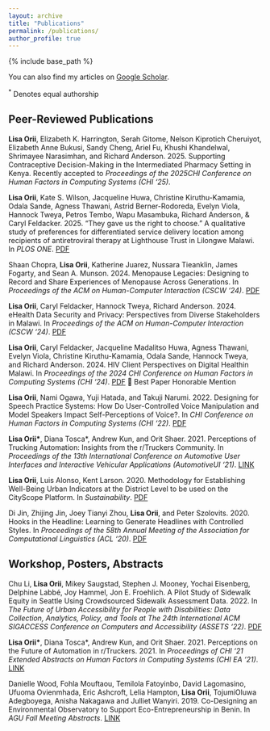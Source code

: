 ```yaml
---
layout: archive
title: "Publications"
permalink: /publications/
author_profile: true
---
```


{% include base_path %}

You can also find my articles on [Google Scholar](https://scholar.google.com/citations?user=qEfndNsAAAAJ&hl=en&oi=sra).

<sup>*</sup> Denotes equal authorship
## Peer-Reviewed Publications

**Lisa Orii**, Elizabeth K. Harrington, Serah Gitome, Nelson Kiprotich Cheruiyot, Elizabeth Anne Bukusi, Sandy Cheng, Ariel Fu, Khushi Khandelwal, Shrimayee Narasimhan, and Richard Anderson. 2025. Supporting Contraceptive Decision-Making in the Intermediated Pharmacy Setting in Kenya. Recently accepted to *Proceedings of the 2025CHI Conference on Human Factors in Computing Systems (CHI ‘25)*.

**Lisa Orii**, Kate S. Wilson, Jacqueline Huwa, Christine Kiruthu-Kamamia, Odala Sande, Agness Thawani, Astrid Berner-Rodoreda, Evelyn Viola, Hannock Tweya, Petros Tembo, Wapu Masambuka, Richard Anderson, & Caryl Feldacker. 2025. “They gave us the right to choose.” A qualitative study of preferences for differentiated service delivery location among recipients of antiretroviral therapy at Lighthouse Trust in Lilongwe Malawi. In *PLOS ONE*. [PDF](https://doi.org/10.1371/journal.pone.0296531)

Shaan Chopra, **Lisa Orii**, Katherine Juarez, Nussara Tieanklin, James Fogarty, and Sean A. Munson. 2024. Menopause Legacies: Designing to Record and Share Experiences of Menopause Across Generations. In *Proceedings of the ACM on Human-Computer Interaction (CSCW ‘24)*. [PDF](https://dl.acm.org/doi/pdf/10.1145/3686975)

**Lisa Orii**, Caryl Feldacker, Hannock Tweya, Richard Anderson. 2024. eHealth Data Security and Privacy: Perspectives from Diverse Stakeholders in Malawi. In *Proceedings of the ACM on Human-Computer Interaction (CSCW ‘24)*. [PDF](https://dl.acm.org/doi/pdf/10.1145/3637323)

**Lisa Orii**, Caryl Feldacker, Jacqueline Madalitso Huwa, Agness Thawani, Evelyn Viola, Christine Kiruthu-Kamamia, Odala Sande, Hannock Tweya, and Richard Anderson. 2024. HIV Client Perspectives on Digital Healthin Malawi. In *Proceedings of the 2024 CHI Conference on Human Factors in Computing Systems (CHI ‘24)*. [PDF](https://dl.acm.org/doi/pdf/10.1145/3613904.3642245)
🏅 Best Paper Honorable Mention

**Lisa Orii**, Nami Ogawa, Yuji Hatada, and Takuji Narumi. 2022. Designing for Speech Practice Systems: How Do User-Controlled Voice Manipulation and Model Speakers Impact Self-Perceptions of Voice?. In *CHI Conference on Human Factors in Computing Systems (CHI ‘22)*. [PDF](https://dl.acm.org/doi/pdf/10.1145/3491102.3502093)

**Lisa Orii\***, Diana Tosca\*, Andrew Kun, and Orit Shaer. 2021. Perceptions of Trucking Automation: Insights from the r/Truckers Community. In *Proceedings of the 13th International Conference on Automotive User Interfaces and Interactive Vehicular Applications (AutomotiveUI ‘21)*. [LINK](https://dl.acm.org/doi/pdf/10.1145/3409118.3475154)

**Lisa Orii**, Luis Alonso, Kent Larson. 2020. Methodology for Establishing Well-Being Urban Indicators at the District Level to be used on the CityScope Platform. In *Sustainability*. [PDF](https://www.mdpi.com/2071-1050/12/22/9458/pdf)

Di Jin, Zhijing Jin, Joey Tianyi Zhou, **Lisa Orii**, and Peter Szolovits. 2020. Hooks in the Headline: Learning to Generate Headlines with Controlled Styles. In *Proceedings of the 58th Annual Meeting of the Association for Computational Linguistics (ACL ‘20)*. [PDF](https://aclanthology.org/2020.acl-main.456.pdf)

## Workshop, Posters, Abstracts

Chu Li, **Lisa Orii**, Mikey Saugstad, Stephen J. Mooney, Yochai Eisenberg, Delphine Labbé, Joy Hammel, Jon E. Froehlich. A Pilot Study of Sidewalk Equity in Seattle Using Crowdsourced Sidewalk Assessment Data. 2022. In *The Future of Urban Accessibility for People with Disabilities: Data Collection, Analytics, Policy, and Tools at The 24th International ACM SIGACCESS Conference on Computers and Accessibility (ASSETS ‘22)*. [PDF](https://makeabilitylab.cs.washington.edu/media/publications/Li_APilotStudyOfSidewalkEquityInSeattleUsingCrowdsourcedSidewalkAssessmentData_URBANACCESS2022.pdf)

**Lisa Orii\***, Diana Tosca\*, Andrew Kun, and Orit Shaer. 2021. Perceptions on the Future of Automation in r/Truckers. 2021. In *Proceedings of CHI ‘21 Extended Abstracts on Human Factors in Computing Systems (CHI EA ‘21)*. [LINK](https://dl.acm.org/doi/pdf/10.1145/3411763.3451637)

Danielle Wood, Fohla Mouftaou, Temilola Fatoyinbo, David Lagomasino, Ufuoma Ovienmhada, Eric Ashcroft, Lelia Hampton, **Lisa Orii**, TojumiOluwa Adegboyega, Anisha Nakagawa and Julliet Wanyiri. 2019. Co-Designing an Environmental Observatory to Support Eco-Entrepreneurship in Benin. In *AGU Fall Meeting Abstracts*. [LINK](https://agu.confex.com/agu/fm19/meetingapp.cgi/Paper/516235)
